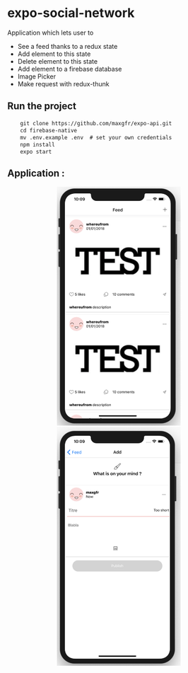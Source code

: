 # expo-social-network

Application which lets user to
 - See a feed thanks to a redux state
 - Add element to this state
 - Delete element to this state
 - Add element to a firebase database
 - Image Picker
 - Make request with redux-thunk

## Run the project

```
    git clone https://github.com/maxgfr/expo-api.git
    cd firebase-native
    mv .env.example .env  # set your own credentials
    npm install
    expo start
```

## Application :

<div align="center">
    <img src="https://github.com/maxgfr/expo-social-network/blob/master/.github/capture1.png" height="540" width="280"/>
    <img src="https://github.com/maxgfr/expo-social-network/blob/master/.github/capture2.png" height="540" width="280"/>
</div>

